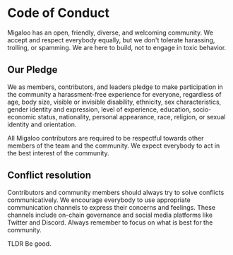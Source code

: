 # Code of Conduct

Migaloo has an open, friendly, diverse, and welcoming community. We accept and respect everybody equally, but we
don't tolerate harassing, trolling, or spamming. We are here to build, not to engage in toxic behavior.

## Our Pledge

We as members, contributors, and leaders pledge to make participation in the community a harassment-free experience for
everyone, regardless of age, body size, visible or invisible disability, ethnicity, sex characteristics, gender identity
and expression, level of experience, education, socio-economic status, nationality, personal appearance, race, religion,
or sexual identity and orientation.

All Migaloo contributors are required to be respectful towards other members of the team and the community. We expect
everybody to act in the best interest of the community.

## Conflict resolution

Contributors and community members should always try to solve conflicts communicatively. We encourage everybody to use
appropriate communication channels to express their concerns and feelings. These channels include on-chain governance and
social media platforms like Twitter and Discord. Always remember to focus on what is best for the community.

TLDR
Be good.
